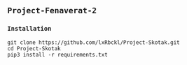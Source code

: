 ## `Project-Fenaverat-2`
> 

### `Installation`
```
git clone https://github.com/lxRbckl/Project-Skotak.git
cd Project-Skotak
pip3 install -r requirements.txt
```
